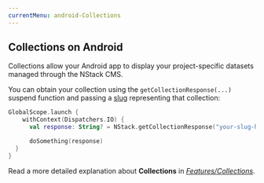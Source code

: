 ```yaml
---
currentMenu: android-Collections
---
```


## Collections on Android

Collections allow your Android app to display your project-specific datasets managed through the NStack CMS. 

You can obtain your collection using the `getCollectionResponse(...)` suspend function and passing a [slug](https://en.wikipedia.org/wiki/Clean_URL#Slug) representing that collection:

``` kotlin
GlobalScope.launch {
    withContext(Dispatchers.IO) {
      val response: String? = NStack.getCollectionResponse("your-slug-here")

      doSomething(response)
  }
}
```

Read a more detailed explanation about **Collections** in [*Features/Collections*](../../features/collections.html).

